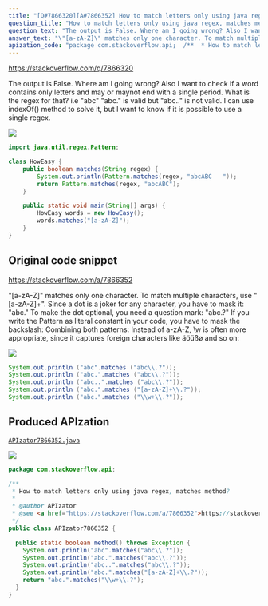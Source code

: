 ```yaml
---
title: "[Q#7866320][A#7866352] How to match letters only using java regex, matches method?"
question_title: "How to match letters only using java regex, matches method?"
question_text: "The output is False. Where am I going wrong? Also I want to check if a word contains only letters and may or maynot end with a single period. What is the regex for that? i.e \"abc\" \"abc.\" is valid but \"abc..\" is not valid. I can use indexOf() method to solve it, but I want to know if it is possible to use a single regex."
answer_text: "\"[a-zA-Z]\" matches only one character. To match multiple characters, use \"[a-zA-Z]+\". Since a dot is a joker for any character, you have to mask it: \"abc\\.\" To make the dot optional, you need a question mark: \"abc\\.?\" If you write the Pattern as literal constant in your code, you have to mask the backslash: Combining both patterns: Instead of a-zA-Z, \\w is often more appropriate, since it captures foreign characters like äöüßø and so on:"
apization_code: "package com.stackoverflow.api;  /**  * How to match letters only using java regex, matches method?  *  * @author APIzator  * @see <a href=\"https://stackoverflow.com/a/7866352\">https://stackoverflow.com/a/7866352</a>  */ public class APIzator7866352 {    public static boolean method() throws Exception {     System.out.println(\"abc\".matches(\"abc\\\\.?\"));     System.out.println(\"abc.\".matches(\"abc\\\\.?\"));     System.out.println(\"abc..\".matches(\"abc\\\\.?\"));     System.out.println(\"abc.\".matches(\"[a-zA-Z]+\\\\.?\"));     return \"abc.\".matches(\"\\\\w+\\\\.?\");   } }"
---
```


https://stackoverflow.com/q/7866320

The output is False. Where am I going wrong? Also I want to check if a word contains only letters and may or maynot end with a single period. What is the regex for that?
i.e &quot;abc&quot; &quot;abc.&quot; is valid but &quot;abc..&quot; is not valid.
I can use indexOf() method to solve it, but I want to know if it is possible to use a single regex.


<div class="code-logo"><img src="/stackoverflow.png" /></div>

```java
import java.util.regex.Pattern;

class HowEasy {
    public boolean matches(String regex) {
        System.out.println(Pattern.matches(regex, "abcABC   "));
        return Pattern.matches(regex, "abcABC");
    }

    public static void main(String[] args) {
        HowEasy words = new HowEasy();
        words.matches("[a-zA-Z]");
    }
}
```


## Original code snippet

https://stackoverflow.com/a/7866352

&quot;[a-zA-Z]&quot; matches only one character. To match multiple characters, use &quot;[a-zA-Z]+&quot;.
Since a dot is a joker for any character, you have to mask it: &quot;abc\.&quot; To make the dot optional, you need a question mark:
&quot;abc\.?&quot;
If you write the Pattern as literal constant in your code, you have to mask the backslash:
Combining both patterns:
Instead of a-zA-Z, \w is often more appropriate, since it captures foreign characters like äöüßø and so on:

<div class="code-logo"><img src="/stackoverflow.png" /></div>

```java
System.out.println ("abc".matches ("abc\\.?"));
System.out.println ("abc.".matches ("abc\\.?"));
System.out.println ("abc..".matches ("abc\\.?"));
System.out.println ("abc.".matches ("[a-zA-Z]+\\.?"));
System.out.println ("abc.".matches ("\\w+\\.?"));
```

## Produced APIzation

[`APIzator7866352.java`](https://github.com/pasqualesalza/apization-temp/raw/main/data/search/APIzator7866352.java)

<div class="code-logo"><img src="/apizator.png" /></div>

```java
package com.stackoverflow.api;

/**
 * How to match letters only using java regex, matches method?
 *
 * @author APIzator
 * @see <a href="https://stackoverflow.com/a/7866352">https://stackoverflow.com/a/7866352</a>
 */
public class APIzator7866352 {

  public static boolean method() throws Exception {
    System.out.println("abc".matches("abc\\.?"));
    System.out.println("abc.".matches("abc\\.?"));
    System.out.println("abc..".matches("abc\\.?"));
    System.out.println("abc.".matches("[a-zA-Z]+\\.?"));
    return "abc.".matches("\\w+\\.?");
  }
}

```
